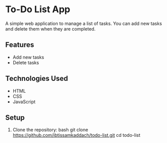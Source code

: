 # To-Do List App

A simple web application to manage a list of tasks. You can add new tasks and delete them when they are completed.

## Features

- Add new tasks
- Delete tasks

## Technologies Used

- HTML
- CSS
- JavaScript

## Setup

1. Clone the repository:
    bash
    git clone https://github.com/ibtissamkaddach/todo-list.git
    cd todo-list